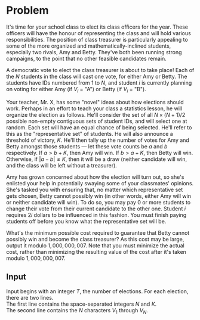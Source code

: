 # Problem

It's time for your school class to elect its class officers for the year. These officers will have the honour of representing the class and will hold various responsibilities. The position of class treasurer is particularly appealing to some of the more organized and mathematically-inclined students, especially two rivals, Amy and Betty. They've both been running strong campaigns, to the point that no other feasible candidates remain.

A democratic vote to elect the class treasurer is about to take place! Each of the $N$ students in the class will cast one vote, for either Amy or Betty. The students have IDs numbered from $1$ to $N$, and student $i$ is currently planning on voting for either Amy (if $V_i$ = "A") or Betty (if $V_i$ = "B").

Your teacher, Mr. X, has some "novel" ideas about how elections should work. Perhaps in an effort to teach your class a statistics lesson, he will organize the election as follows. He'll consider the set of all $N \times (N+1)/2$ possible non-empty contiguous sets of student IDs, and will select one at random. Each set will have an equal chance of being selected. He'll refer to this as the "representative set" of students. He will also announce a threshold of victory, $K$. He'll then tally up the number of votes for Amy and Betty amongst those students — let these vote counts be $a$ and $b$ respectively. If $a > b + K$, then Amy will win. If $b > a + K$, then Betty will win. Otherwise, if $|a - b| ≤ K$, then it will be a draw (neither candidate will win, and the class will be left without a treasurer).

Amy has grown concerned about how the election will turn out, so she's enlisted your help in potentially swaying some of your classmates' opinions. She's tasked you with ensuring that, no matter which representative set gets chosen, Betty cannot possibly win (in other words, either Amy will win or neither candidate will win). To do so, you may pay $0$ or more students to change their vote from their current candidate to the other one. Student $i$ requires $2i$ dollars to be influenced in this fashion. You must finish paying students off before you know what the representative set will be.

What's the minimum possible cost required to guarantee that Betty cannot possibly win and become the class treasurer? As this cost may be large, output it modulo $1,000,000,007$. Note that you must minimize the actual cost, rather than minimizing the resulting value of the cost after it's taken modulo $1,000,000,007$.

## Input

Input begins with an integer $T$, the number of elections. For each election, there are two lines.  
The first line contains the space-separated integers $N$ and $K$.  
The second line contains the $N$ characters $V_1$ through $V_N$.

